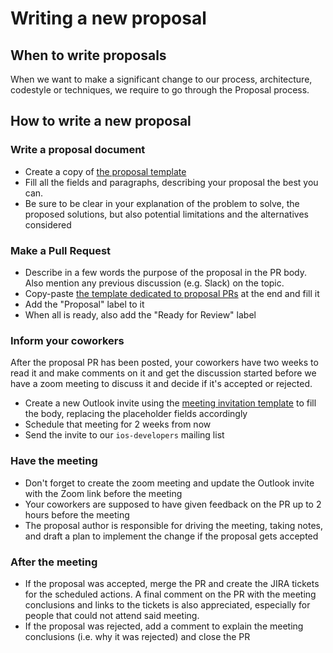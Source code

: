 Writing a new proposal
======================

## When to write proposals

When we want to make a significant change to our process, architecture, codestyle or techniques, we require to go through the Proposal process.

## How to write a new proposal

### Write a proposal document

* Create a copy of [the proposal template](../Proposals/Template_Proposal.md)
* Fill all the fields and paragraphs, describing your proposal the best you can.
* Be sure to be clear in your explanation of the problem to solve, the proposed solutions, but also potential limitations and the alternatives considered

### Make a Pull Request

* Describe in a few words the purpose of the proposal in the PR body. Also mention any previous discussion (e.g. Slack) on the topic.
* Copy-paste [the template dedicated to proposal PRs](https://raw.githubusercontent.com/Babylonpartners/ios-playbook/master/.github/PULL_REQUEST_TEMPLATE/proposal.md) at the end and fill it
* Add the "Proposal" label to it
* When all is ready, also add the "Ready for Review" label

### Inform your coworkers

After the proposal PR has been posted, your coworkers have two weeks to read it and make comments on it and get the discussion started before we have a zoom meeting to discuss it and decide if it's accepted or rejected.

* Create a new Outlook invite using the [meeting invitation template](../Proposals/Template_Proposal_Meeting_Invitation.md) to fill the body, replacing the placeholder fields accordingly
* Schedule that meeting for 2 weeks from now
* Send the invite to our `ios-developers` mailing list


### Have the meeting

* Don't forget to create the zoom meeting and update the Outlook invite with the Zoom link before the meeting
* Your coworkers are supposed to have given feedback on the PR up to 2 hours before the meeting
* The proposal author is responsible for driving the meeting, taking notes, and draft a plan to implement the change if the proposal gets accepted

### After the meeting

* If the proposal was accepted, merge the PR and create the JIRA tickets for the scheduled actions. A final comment on the PR with the meeting conclusions and links to the tickets is also appreciated, especially for people that could not attend said meeting.
* If the proposal was rejected, add a comment to explain the meeting conclusions (i.e. why it was rejected) and close the PR

